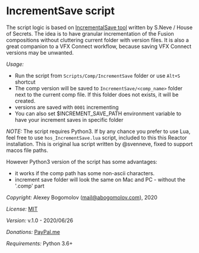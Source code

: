 # IncrementSave   script


The script logic is based on [IncrementalSave tool](https://www.svenneve.com/?p=175) written by S.Neve / House of Secrets. The idea is to have granular incrementation of the Fusion compositions without cluttering current folder with version files. It is also a great companion to a VFX Connect workflow, because saving VFX Connect versions may be unwanted.

_Usage:_
* Run the script from `Scripts/Comp/IncrementSave` folder or use `Alt+S` shortcut
* The comp version will be saved to  `IncrementSave/<comp_name>` folder next to the current comp file. If this folder does not exists, it will be created.
* versions are saved with `0001` incrementing
* You can also set $INCREMENT_SAVE_PATH environment variable to have your increment saves in specific folder

_NOTE:_ The script requires Python3. If by any chance you prefer to use Lua, feel free to use `hos_IncrementSave.lua` script, included to this this Reactor installation. This is original lua script written by @svenneve, fixed to support macos file paths. 

However Python3 version of the script has some advantages: 

* it works if the comp path has some non-ascii characters.
* increment save folder will look the same on Mac and PC - without the '.comp' part

_Copyright:_ Alexey Bogomolov (mail@abogomolov.com), 2020

_License:_ [MIT](https://mit-license.org/)

_Version:_ v.1.0 - 2020/06/26

_Donations:_ [PayPal.me](https://paypal.me/aabogomolov/10usd)

_Requirements:_ Python 3.6+